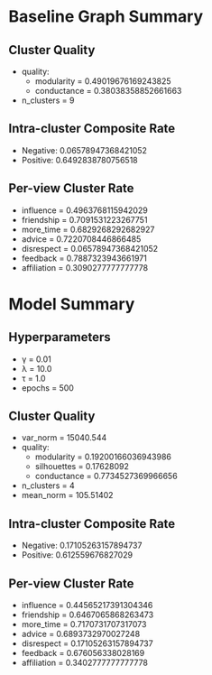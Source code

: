 # Baseline Graph Summary

## Cluster Quality

- quality:
  - modularity = 0.49019676169243825
  - conductance = 0.38038358852661663
- n_clusters = 9

## Intra-cluster Composite Rate

- Negative: 0.06578947368421052
- Positive: 0.6492838780756518

## Per-view Cluster Rate

- influence = 0.4963768115942029
- friendship = 0.7091531223267751
- more_time = 0.6829268292682927
- advice = 0.7220708446866485
- disrespect = 0.06578947368421052
- feedback = 0.7887323943661971
- affiliation = 0.3090277777777778

# Model Summary

## Hyperparameters

- γ = 0.01
- λ = 10.0
- τ = 1.0
- epochs = 500

## Cluster Quality

- var_norm = 15040.544
- quality:
  - modularity = 0.19200166036943986
  - silhouettes = 0.17628092
  - conductance = 0.7734527369966656
- n_clusters = 4
- mean_norm = 105.51402

## Intra-cluster Composite Rate

- Negative: 0.17105263157894737
- Positive: 0.612559676827029

## Per-view Cluster Rate

- influence = 0.44565217391304346
- friendship = 0.6467065868263473
- more_time = 0.7170731707317073
- advice = 0.6893732970027248
- disrespect = 0.17105263157894737
- feedback = 0.676056338028169
- affiliation = 0.3402777777777778
